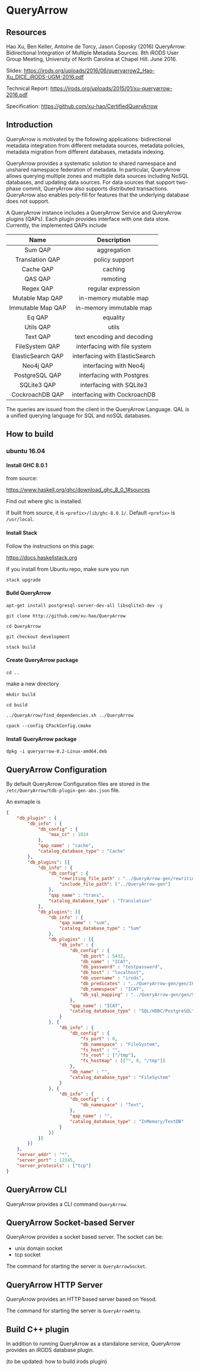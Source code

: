 # QueryArrow

## Resources
Hao Xu, Ben Keller, Antoine de Torcy, Jason Coposky (2016) QueryArrow: Bidirectional Integration of Multiple Metadata Sources. 8th iRODS User Group Meeting, University of North Carolina at Chapel Hill. June 2016.

Slides: https://irods.org/uploads/2016/06/queryarrow2_Hao-Xu_DICE_iRODS-UGM-2016.pdf

Technical Report: https://irods.org/uploads/2015/01/xu-queryarrow-2016.pdf

Specification: https://github.com/xu-hao/CertifiedQueryArrow

## Introduction

QueryArrow is motivated by the following applications: bidirectional metadata integration from different metadata sources, metadata policies, metadata migration from different databases, metadata indexing.

QueryArrow provides a systematic solution to shared namespace and unshared namespace federation of metadata. In particular, QueryArrow allows querying multiple zones and multiple data sources including NoSQL databases, and updating data sources. For data sources that support two-phase commit, QueryArrow also supports distributed transactions. QueryArrow also enables poly-fill for features that the underlying database does not support.

A QueryArrow instance includes a QueryArrow Service and QueryArrow plugins (QAPs). Each plugin provides interface with one data store. Currently, the implemented QAPs include

|        Name       |           Description          |
|:-----------------:|:------------------------------:|
|      Sum QAP      |           aggregation          |
|  Translation QAP  |         policy support         |
|     Cache QAP     |             caching            |
|      QAS QAP      |            remoting            |
|     Regex QAP     |       regular expression       |
|  Mutable Map QAP  |      in-memory mutable map     |
| Immutable Map QAP |     in-memory immutable map    |
|       Eq QAP      |            equality            |
| Utils QAP | utils |
| Text QAP | text encoding and decoding |
| FileSystem QAP | interfacing with file system |
| ElasticSearch QAP | interfacing with ElasticSearch |
|     Neo4j QAP     |     interfacing with Neo4j     |
|   PostgreSQL QAP  |    interfacing with Postgres   |
|    SQLite3 QAP    |    interfacing with SQLite3    |
|  CockroachDB QAP  |  interfacing with CockroachDB  |


The queries are issued from the client in the QueryArrow Language. QAL is a unified querying language for SQL and noSQL databases.

## How to build

### ubuntu 16.04

#### Install GHC 8.0.1

from source:

https://www.haskell.org/ghc/download_ghc_8_0_1#sources

Find out where ghc is installed.

If built from source, it is `<prefix>/lib/ghc-8.0.1/`. Default `<prefix>` is `/usr/local`.

#### Install Stack

Follow the instructions on this page:

https://docs.haskellstack.org

If you install from Ubuntu repo, make sure you run

    stack upgrade

#### Build QueryArrow

    apt-get install postgresql-server-dev-all libsqlite3-dev -y

    git clone http://github.com/xu-hao/QueryArrow

    cd QueryArrow

    git checkout development

    stack build

#### Create QueryArrow package

    cd ..

make a new directory

    mkdir build

    cd build

    ../QueryArrow/find_dependencies.sh ../QueryArrow

    cpack --config CPackConfig.cmake

#### Install QueryArrow package

    dpkg -i queryarrow-0.2-Linux-amd64.deb

## QueryArrow Configuration

By default QueryArrow Configuration files are stored in the `/etc/QueryArrow/tdb-plugin-gen-abs.json` file.

An exmaple is

~~~json
{
    "db_plugin" : {
        "db_info" : {
            "db_config" : {
                "max_cc" : 1024
            },
            "qap_name" : "cache",
            "catalog_database_type" : "Cache"
        },
        "db_plugins": [{
            "db_info" : {
                "db_config" : {
                    "rewriting_file_path" : "../QueryArrow-gen/rewriting-plugin-gen.rules",
                    "include_file_path": ["../QueryArrow-gen"]
                },
                "qap_name" : "trans",
                "catalog_database_type" : "Translation"
            },
            "db_plugins": [{
                "db_info" : {
                    "qap_name" : "sum",
                    "catalog_database_type" : "Sum"
                },
                "db_plugins" : [{
                    "db_info" : {
                        "db_config" : {
                            "db_port" : 5432,
                            "db_name" : "ICAT",
                            "db_password" : "testpassword",
                            "db_host" : "localhost",
                            "db_username" : "irods",
                            "db_predicates" : "../QueryArrow-gen/gen/ICATGen",
                            "db_namespace" : "ICAT",
                            "db_sql_mapping" : "../QueryArrow-gen/gen/SQL/ICATGen"
                        },
                        "qap_name" : "ICAT",
                        "catalog_database_type" : "SQL/HDBC/PostgreSQL"
                    }
                }, {
                    "db_info" : {
                        "db_config" : {
                            "fs_port" : 0,
                            "db_namespace" : "FileSystem",
                            "fs_host" : "",
                            "fs_root" : ["/tmp"],
                            "fs_hostmap" : [["", 0, "/tmp"]]
                        },
                        "db_name" : "",
                        "catalog_database_type" : "FileSystem"
                    }
                }, {
                    "db_info" : {
                        "db_config" : {
                            "db_namespace" : "Text",
                        },
                        "qap_name" : "",
                        "catalog_database_type" : "InMemory/TextDB"
                    }
                }]
            }]
        }]
    },
    "server_addr" : "*",
    "server_port" : 12345,
    "server_protocols" : ["tcp"]
}
~~~

## QueryArrow CLI

QueryArrow provides a CLI command `QueryArrow`.

## QueryArrow Socket-based Server

QueryArrow provides a socket based server. The socket can be:

* unix domain socket
* tcp socket

The command for starting the server is `QueryArrowSocket`.

## QueryArrow HTTP Server

QueryArrow provides an HTTP based server based on Yesod.

The command for starting the server is `QueryArrowHttp`.

## Build C++ plugin

In addition to running QueryArrow as a standalone service, QueryArrow provides an iRODS database plugin.

(to be updated: how to build irods plugin)
